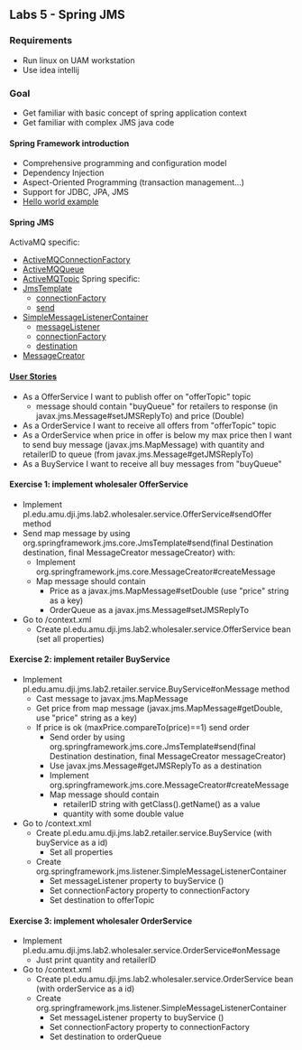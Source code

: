 ## Labs 5 - Spring JMS ##

### Requirements ###
- Run linux on UAM workstation
- Use idea intellij

### Goal ###
- Get familiar with basic concept of spring application context
- Get familiar with complex JMS java code

#### Spring Framework introduction ####
- Comprehensive programming and configuration model 
- Dependency Injection
- Aspect-Oriented Programming (transaction management...)
- Support for JDBC, JPA, JMS
- [Hello world example](http://www.mkyong.com/spring3/spring-3-hello-world-example/)

#### Spring JMS ####
ActivaMQ specific:
- [ActiveMQConnectionFactory](http://activemq.apache.org/maven/apidocs/org/apache/activemq/ActiveMQConnectionFactory.html)
- [ActiveMQQueue](http://activemq.apache.org/maven/apidocs/org/apache/activemq/command/ActiveMQQueue.html)
- [ActiveMQTopic](http://activemq.apache.org/maven/apidocs/org/apache/activemq/command/ActiveMQTopic.html)
Spring specific:
- [JmsTemplate](http://docs.spring.io/spring/docs/current/javadoc-api/org/springframework/jms/core/JmsTemplate.html)
    - [connectionFactory](http://docs.spring.io/spring/docs/current/javadoc-api/org/springframework/jms/support/JmsAccessor.html#setConnectionFactory-javax.jms.ConnectionFactory-)
    - [send](http://docs.spring.io/spring/docs/current/javadoc-api/org/springframework/jms/core/JmsTemplate.html#send-javax.jms.Destination-org.springframework.jms.core.MessageCreator-)
- [SimpleMessageListenerContainer](http://docs.spring.io/spring/docs/current/javadoc-api/org/springframework/jms/listener/SimpleMessageListenerContainer.html)
    - [messageListener](http://docs.spring.io/spring/docs/current/javadoc-api/org/springframework/jms/listener/AbstractMessageListenerContainer.html#setMessageListener-java.lang.Object-)
    - [connectionFactory](http://docs.spring.io/spring/docs/current/javadoc-api/org/springframework/jms/support/JmsAccessor.html#setConnectionFactory-javax.jms.ConnectionFactory-)
    - [destination](http://docs.spring.io/spring/docs/current/javadoc-api/org/springframework/jms/listener/AbstractMessageListenerContainer.html#setDestination-javax.jms.Destination-)
- [MessageCreator](http://docs.spring.io/spring/docs/current/javadoc-api/org/springframework/jms/core/MessageCreator.html)

#### [User Stories](http://en.wikipedia.org/wiki/User_story) ####
- As a OfferService I want to publish offer on "offerTopic" topic 
    - message should contain "buyQueue" for retailers to response (in javax.jms.Message#setJMSReplyTo) and price (Double)
- As a OrderService I want to receive all offers from "offerTopic" topic
- As a OrderService when price in offer is below my max price then I want to send buy message  (javax.jms.MapMessage) with quantity and retailerID to queue (from javax.jms.Message#getJMSReplyTo)
- As a BuyService I want to receive all buy messages from "buyQueue"

#### Exercise 1: implement wholesaler OfferService ####
- Implement pl.edu.amu.dji.jms.lab2.wholesaler.service.OfferService#sendOffer method
- Send map message by using org.springframework.jms.core.JmsTemplate#send(final Destination destination, final MessageCreator messageCreator) with:
    - Implement org.springframework.jms.core.MessageCreator#createMessage
    - Map message should contain
        - Price as a javax.jms.MapMessage#setDouble (use "price" string as a key)
        - OrderQueue as a javax.jms.Message#setJMSReplyTo
- Go to /context.xml
    - Create pl.edu.amu.dji.jms.lab2.wholesaler.service.OfferService bean (set all properties)

#### Exercise 2: implement retailer BuyService ####
- Implement pl.edu.amu.dji.jms.lab2.retailer.service.BuyService#onMessage method
    - Cast message to javax.jms.MapMessage
    - Get price from map message (javax.jms.MapMessage#getDouble, use "price" string as a key)
    - If price is ok (maxPrice.compareTo(price)==1) send order 
        - Send order by using org.springframework.jms.core.JmsTemplate#send(final Destination destination, final MessageCreator messageCreator)
        - Use javax.jms.Message#getJMSReplyTo as a destination
        - Implement org.springframework.jms.core.MessageCreator#createMessage
        - Map message should contain
            - retailerID string with getClass().getName() as a value 
            - quantity with some double value
- Go to /context.xml
    - Create pl.edu.amu.dji.jms.lab2.retailer.service.BuyService (with buyService as a id)
        - Set all properties
    - Create org.springframework.jms.listener.SimpleMessageListenerContainer
        - Set messageListener property to buyService (<property name="messageListener" ref="buyService"/>)
        - Set connectionFactory property to connectionFactory
        - Set destination to offerTopic


#### Exercise 3: implement wholesaler OrderService ####
- Implement pl.edu.amu.dji.jms.lab2.wholesaler.service.OrderService#onMessage
    - Just print quantity and retailerID
- Go to /context.xml
    - Create pl.edu.amu.dji.jms.lab2.wholesaler.service.OrderService bean (with orderService as a id)
    - Create org.springframework.jms.listener.SimpleMessageListenerContainer
        - Set messageListener property to buyService (<property name="messageListener" ref="orderService"/>)
        - Set connectionFactory property to connectionFactory
        - Set destination to orderQueue



